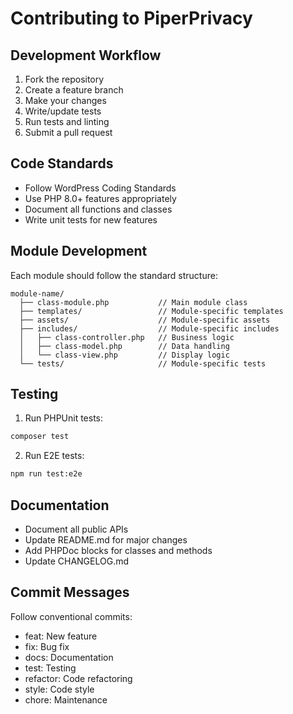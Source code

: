 # Contributing to PiperPrivacy

## Development Workflow

1. Fork the repository
2. Create a feature branch
3. Make your changes
4. Write/update tests
5. Run tests and linting
6. Submit a pull request

## Code Standards

- Follow WordPress Coding Standards
- Use PHP 8.0+ features appropriately
- Document all functions and classes
- Write unit tests for new features

## Module Development

Each module should follow the standard structure:
```
module-name/
  ├── class-module.php           // Main module class
  ├── templates/                 // Module-specific templates
  ├── assets/                    // Module-specific assets
  ├── includes/                  // Module-specific includes
  │   ├── class-controller.php   // Business logic
  │   ├── class-model.php        // Data handling
  │   └── class-view.php         // Display logic
  └── tests/                     // Module-specific tests
```

## Testing

1. Run PHPUnit tests:
```bash
composer test
```

2. Run E2E tests:
```bash
npm run test:e2e
```

## Documentation

- Document all public APIs
- Update README.md for major changes
- Add PHPDoc blocks for classes and methods
- Update CHANGELOG.md

## Commit Messages

Follow conventional commits:
- feat: New feature
- fix: Bug fix
- docs: Documentation
- test: Testing
- refactor: Code refactoring
- style: Code style
- chore: Maintenance
